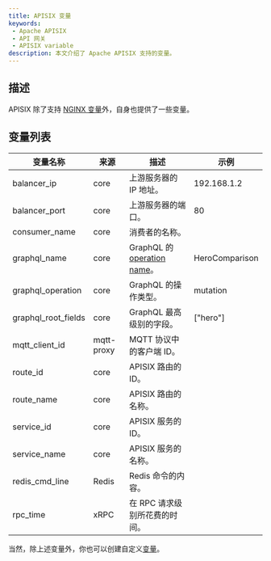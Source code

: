 ```yaml
---
title: APISIX 变量
keywords:
 - Apache APISIX
 - API 网关
 - APISIX variable
description: 本文介绍了 Apache APISIX 支持的变量。
---
```


<!--
#
# Licensed to the Apache Software Foundation (ASF) under one or more
# contributor license agreements.  See the NOTICE file distributed with
# this work for additional information regarding copyright ownership.
# The ASF licenses this file to You under the Apache License, Version 2.0
# (the "License"); you may not use this file except in compliance with
# the License.  You may obtain a copy of the License at
#
#     http://www.apache.org/licenses/LICENSE-2.0
#
# Unless required by applicable law or agreed to in writing, software
# distributed under the License is distributed on an "AS IS" BASIS,
# WITHOUT WARRANTIES OR CONDITIONS OF ANY KIND, either express or implied.
# See the License for the specific language governing permissions and
# limitations under the License.
#
-->

## 描述

APISIX 除了支持 [NGINX 变量](http://nginx.org/en/docs/varindex.html)外，自身也提供了一些变量。

## 变量列表

|    变量名称         |  来源       | 描述                                                                             | 示例              |
|---------------------|----------- |--------------------------------------------------------------------------------- | ---------------- |
| balancer_ip         | core       | 上游服务器的 IP 地址。                                                            | 192.168.1.2      |
| balancer_port       | core       | 上游服务器的端口。                                                                | 80               |
| consumer_name       | core       | 消费者的名称。                                                                    |                  |
| graphql_name        | core       | GraphQL 的 [operation name](https://graphql.org/learn/queries/#operation-name)。 | HeroComparison   |
| graphql_operation   | core       | GraphQL 的操作类型。                                                              | mutation         |
| graphql_root_fields | core       | GraphQL 最高级别的字段。                                                          | ["hero"]          |
| mqtt_client_id      | mqtt-proxy | MQTT 协议中的客户端 ID。                                                          |                   |
| route_id            | core       | APISIX 路由的 ID。                                                                |                   |
| route_name          | core       | APISIX 路由的名称。                                                               |                   |
| service_id          | core       | APISIX 服务的 ID。                                                                |                   |
| service_name        | core       | APISIX 服务的名称。                                                               |                   |
| redis_cmd_line      | Redis      | Redis 命令的内容。                                                                |                   |
| rpc_time            | xRPC       | 在 RPC 请求级别所花费的时间。                                                      |                   |

当然，除上述变量外，你也可以创建自定义[变量](./plugin-develop.md#register-custom-variable)。
